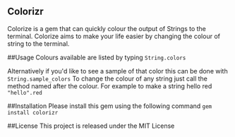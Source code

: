 ## Colorizr
Colorize is a gem that can quickly colour the output of Strings to the terminal. Colorize aims to make your life easier by changing the colour of string to the terminal.

##Usage
Colours available are listed by typing
`String.colors`

Alternatively if you'd like to see a sample of that color this can be done with
`String.sample_colors`
To change the colour of any string just call the method named after the colour. For example to make a string hello red
`"hello".red`

##Installation 
Please install this gem using the following command
`gem install colorizr`

##License
This project is released under the MIT License
